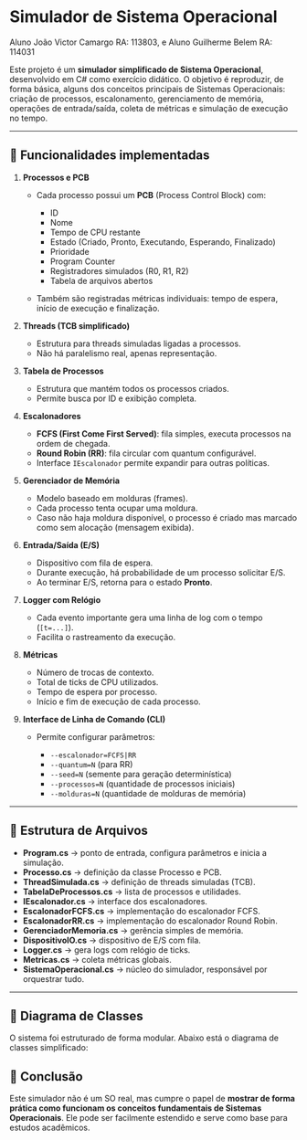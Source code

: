 # Simulador de Sistema Operacional 
Aluno João Victor Camargo RA: 113803, e Aluno Guilherme Belem RA: 114031


Este projeto é um **simulador simplificado de Sistema Operacional**, desenvolvido em C# como exercício didático. 
O objetivo é reproduzir, de forma básica, alguns dos conceitos principais de Sistemas Operacionais: criação de processos, 
escalonamento, gerenciamento de memória, operações de entrada/saída, coleta de métricas e simulação de execução no tempo.

---

## 🔹 Funcionalidades implementadas

1. **Processos e PCB**

   * Cada processo possui um **PCB** (Process Control Block) com:

     * ID
     * Nome
     * Tempo de CPU restante
     * Estado (Criado, Pronto, Executando, Esperando, Finalizado)
     * Prioridade
     * Program Counter
     * Registradores simulados (R0, R1, R2)
     * Tabela de arquivos abertos
   * Também são registradas métricas individuais: tempo de espera, início de execução e finalização.

2. **Threads (TCB simplificado)**

   * Estrutura para threads simuladas ligadas a processos.
   * Não há paralelismo real, apenas representação.

3. **Tabela de Processos**

   * Estrutura que mantém todos os processos criados.
   * Permite busca por ID e exibição completa.

4. **Escalonadores**

   * **FCFS (First Come First Served)**: fila simples, executa processos na ordem de chegada.
   * **Round Robin (RR)**: fila circular com quantum configurável.
   * Interface `IEscalonador` permite expandir para outras políticas.

5. **Gerenciador de Memória**

   * Modelo baseado em molduras (frames).
   * Cada processo tenta ocupar uma moldura.
   * Caso não haja moldura disponível, o processo é criado mas marcado como sem alocação (mensagem exibida).

6. **Entrada/Saída (E/S)**

   * Dispositivo com fila de espera.
   * Durante execução, há probabilidade de um processo solicitar E/S.
   * Ao terminar E/S, retorna para o estado **Pronto**.

7. **Logger com Relógio**

   * Cada evento importante gera uma linha de log com o tempo (`[t=...]`).
   * Facilita o rastreamento da execução.

8. **Métricas**

   * Número de trocas de contexto.
   * Total de ticks de CPU utilizados.
   * Tempo de espera por processo.
   * Início e fim de execução de cada processo.

9. **Interface de Linha de Comando (CLI)**

   * Permite configurar parâmetros:

     * `--escalonador=FCFS|RR`
     * `--quantum=N` (para RR)
     * `--seed=N` (semente para geração determinística)
     * `--processos=N` (quantidade de processos iniciais)
     * `--molduras=N` (quantidade de molduras de memória)

---

## 🔹 Estrutura de Arquivos

* **Program.cs** → ponto de entrada, configura parâmetros e inicia a simulação.
* **Processo.cs** → definição da classe Processo e PCB.
* **ThreadSimulada.cs** → definição de threads simuladas (TCB).
* **TabelaDeProcessos.cs** → lista de processos e utilidades.
* **IEscalonador.cs** → interface dos escalonadores.
* **EscalonadorFCFS.cs** → implementação do escalonador FCFS.
* **EscalonadorRR.cs** → implementação do escalonador Round Robin.
* **GerenciadorMemoria.cs** → gerência simples de memória.
* **DispositivoIO.cs** → dispositivo de E/S com fila.
* **Logger.cs** → gera logs com relógio de ticks.
* **Metricas.cs** → coleta métricas globais.
* **SistemaOperacional.cs** → núcleo do simulador, responsável por orquestrar tudo.

---

## 🔹 Diagrama de Classes

O sistema foi estruturado de forma modular. Abaixo está o diagrama de classes simplificado:

## 🔹 Conclusão

Este simulador não é um SO real, mas cumpre o papel de **mostrar de forma prática como funcionam os conceitos fundamentais de Sistemas Operacionais**. 
Ele pode ser facilmente estendido e serve como base para estudos acadêmicos.
